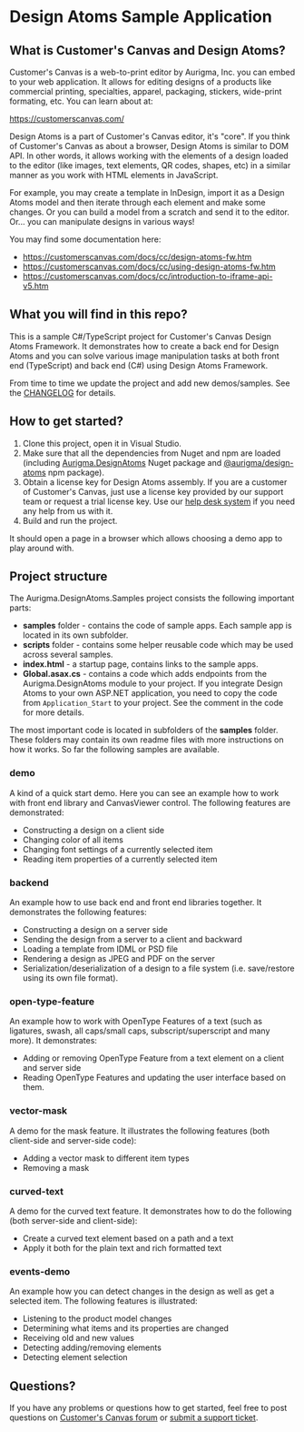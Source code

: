 # Design Atoms Sample Application
 
## What is Customer's Canvas and Design Atoms? 
 
Customer's Canvas is a web-to-print editor by Aurigma, Inc. you can embed to your web application. It allows for editing designs of a products like commercial printing, specialties, apparel, packaging, stickers, wide-print formating, etc. You can learn about at:
 
https://customerscanvas.com/
 
Design Atoms is a part of Customer's Canvas editor, it's "core". If you think of Customer's Canvas as about a browser, Design Atoms is similar to DOM API. In other words, it allows working with the elements of a design loaded to the editor (like images, text elements, QR codes, shapes, etc) in a similar manner as you work with HTML elements in JavaScript.
 
For example, you may create a template in InDesign, import it as a Design Atoms model and then iterate through each element and make some changes. Or you can build a model from a scratch and send it to the editor. Or... you can manipulate designs in various ways!
 
You may find some documentation here: 
 
- https://customerscanvas.com/docs/cc/design-atoms-fw.htm
- https://customerscanvas.com/docs/cc/using-design-atoms-fw.htm
- https://customerscanvas.com/docs/cc/introduction-to-iframe-api-v5.htm
 
## What you will find in this repo? 
 
This is a sample C#/TypeScript project for Customer's Canvas Design Atoms Framework. It demonstrates how to create a back end for Design Atoms and you can solve various image manipulation tasks at both front end (TypeScript) and back end (C#) using Design Atoms Framework.

From time to time we update the project and add new demos/samples. See the [CHANGELOG](CHANGELOG.md) for details.  
 
## How to get started? 
 
1. Clone this project, open it in Visual Studio. 
2. Make sure that all the dependencies from Nuget and npm are loaded (including [Aurigma.DesignAtoms](https://www.nuget.org/packages/Aurigma.DesignAtoms/) Nuget package and [@aurigma/design-atoms](https://www.npmjs.com/package/@aurigma/design-atoms) npm package).
3. Obtain a license key for Design Atoms assembly. If you are a customer of Customer's Canvas, just use a license key provided by our support team or request a trial license key. Use our [help desk system](https://customerscanvas.com/account/cases/add) if you need any help from us with it.
4. Build and run the project. 
 
It should open a page in a browser which allows choosing a demo app to play around with. 
 
## Project structure
 
The Aurigma.DesignAtoms.Samples project consists the following important parts: 
 
- **samples** folder - contains the code of sample apps. Each sample app is located in its own subfolder.
- **scripts** folder - contains some helper reusable code which may be used across several samples. 
- **index.html** - a startup page, contains links to the sample apps.
- **Global.asax.cs** - contains a code which adds endpoints from the Aurigma.DesignAtoms module to your project. If you integrate Design Atoms to your own ASP.NET application, you need to copy the code from `Application_Start` to your project. See the comment in the code for more details. 
 
The most important code is located in subfolders of the **samples** folder. These folders may contain its own readme files with more instructions on how it works. So far the following samples are available.
 
### demo
 
A kind of a quick start demo. Here you can see an example how to work with front end library and CanvasViewer control. The following features are demonstrated: 
 
- Constructing a design on a client side
- Changing color of all items
- Changing font settings of a currently selected item
- Reading item properties of a currently selected item
 
### backend
 
An example how to use back end and front end libraries together. It demonstrates the following features: 
 
- Constructing a design on a server side
- Sending the design from a server to a client and backward
- Loading a template from IDML or PSD file
- Rendering a design as JPEG and PDF on the server
- Serialization/deserialization of a design to a file system (i.e. save/restore using its own file format). 
 
### open-type-feature

An example how to work with OpenType Features of a text (such as ligatures, swash, all caps/small caps, subscript/superscript and many more). It demonstrates: 

- Adding or removing OpenType Feature from a text element on a client and server side
- Reading OpenType Features and updating the user interface based on them.

### vector-mask

A demo for the mask feature. It illustrates the following features (both client-side and server-side code): 

- Adding a vector mask to different item types
- Removing a mask

### curved-text

A demo for the curved text feature. It demonstrates how to do the following (both server-side and client-side):

- Create a curved text element based on a path and a text 
- Apply it both for the plain text and rich formatted text

### events-demo

An example how you can detect changes in the design as well as get a selected item. The following features is illustrated: 

- Listening to the product model changes
- Determining what items and its properties are changed
- Receiving old and new values
- Detecting adding/removing elements
- Detecting element selection

## Questions? 
 
If you have any problems or questions how to get started, feel free to post questions on [Customer's Canvas forum](https://forums.aurigma.com/yaf_topics44_Discussions--Customers-Canvas.aspx?src=github) or [submit a support ticket](https://customerscanvas.com/account/cases/add). 
